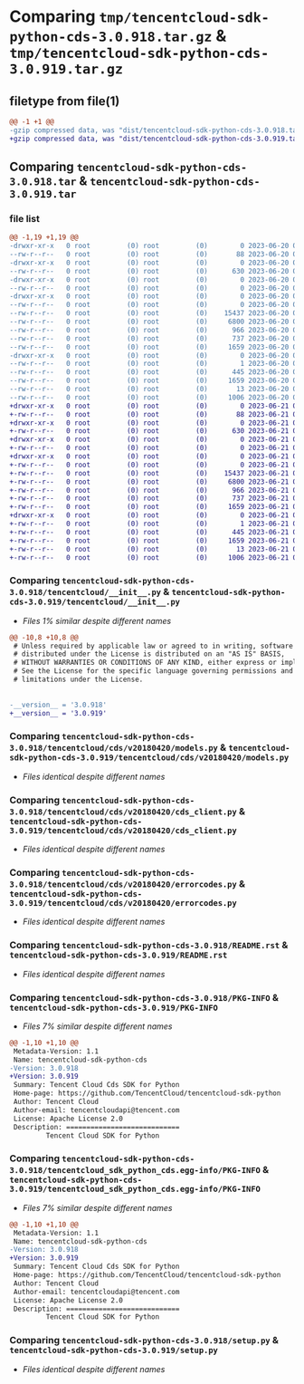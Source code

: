# Comparing `tmp/tencentcloud-sdk-python-cds-3.0.918.tar.gz` & `tmp/tencentcloud-sdk-python-cds-3.0.919.tar.gz`

## filetype from file(1)

```diff
@@ -1 +1 @@
-gzip compressed data, was "dist/tencentcloud-sdk-python-cds-3.0.918.tar", last modified: Tue Jun 20 02:35:44 2023, max compression
+gzip compressed data, was "dist/tencentcloud-sdk-python-cds-3.0.919.tar", last modified: Wed Jun 21 00:19:58 2023, max compression
```

## Comparing `tencentcloud-sdk-python-cds-3.0.918.tar` & `tencentcloud-sdk-python-cds-3.0.919.tar`

### file list

```diff
@@ -1,19 +1,19 @@
-drwxr-xr-x   0 root         (0) root         (0)        0 2023-06-20 02:35:44.000000 tencentcloud-sdk-python-cds-3.0.918/
--rw-r--r--   0 root         (0) root         (0)       88 2023-06-20 02:35:44.000000 tencentcloud-sdk-python-cds-3.0.918/setup.cfg
-drwxr-xr-x   0 root         (0) root         (0)        0 2023-06-20 02:35:44.000000 tencentcloud-sdk-python-cds-3.0.918/tencentcloud/
--rw-r--r--   0 root         (0) root         (0)      630 2023-06-20 02:35:44.000000 tencentcloud-sdk-python-cds-3.0.918/tencentcloud/__init__.py
-drwxr-xr-x   0 root         (0) root         (0)        0 2023-06-20 02:35:44.000000 tencentcloud-sdk-python-cds-3.0.918/tencentcloud/cds/
--rw-r--r--   0 root         (0) root         (0)        0 2023-06-20 02:35:44.000000 tencentcloud-sdk-python-cds-3.0.918/tencentcloud/cds/__init__.py
-drwxr-xr-x   0 root         (0) root         (0)        0 2023-06-20 02:35:44.000000 tencentcloud-sdk-python-cds-3.0.918/tencentcloud/cds/v20180420/
--rw-r--r--   0 root         (0) root         (0)        0 2023-06-20 02:35:44.000000 tencentcloud-sdk-python-cds-3.0.918/tencentcloud/cds/v20180420/__init__.py
--rw-r--r--   0 root         (0) root         (0)    15437 2023-06-20 02:35:44.000000 tencentcloud-sdk-python-cds-3.0.918/tencentcloud/cds/v20180420/models.py
--rw-r--r--   0 root         (0) root         (0)     6800 2023-06-20 02:35:44.000000 tencentcloud-sdk-python-cds-3.0.918/tencentcloud/cds/v20180420/cds_client.py
--rw-r--r--   0 root         (0) root         (0)      966 2023-06-20 02:35:44.000000 tencentcloud-sdk-python-cds-3.0.918/tencentcloud/cds/v20180420/errorcodes.py
--rw-r--r--   0 root         (0) root         (0)      737 2023-06-20 02:35:44.000000 tencentcloud-sdk-python-cds-3.0.918/README.rst
--rw-r--r--   0 root         (0) root         (0)     1659 2023-06-20 02:35:44.000000 tencentcloud-sdk-python-cds-3.0.918/PKG-INFO
-drwxr-xr-x   0 root         (0) root         (0)        0 2023-06-20 02:35:44.000000 tencentcloud-sdk-python-cds-3.0.918/tencentcloud_sdk_python_cds.egg-info/
--rw-r--r--   0 root         (0) root         (0)        1 2023-06-20 02:35:44.000000 tencentcloud-sdk-python-cds-3.0.918/tencentcloud_sdk_python_cds.egg-info/dependency_links.txt
--rw-r--r--   0 root         (0) root         (0)      445 2023-06-20 02:35:44.000000 tencentcloud-sdk-python-cds-3.0.918/tencentcloud_sdk_python_cds.egg-info/SOURCES.txt
--rw-r--r--   0 root         (0) root         (0)     1659 2023-06-20 02:35:44.000000 tencentcloud-sdk-python-cds-3.0.918/tencentcloud_sdk_python_cds.egg-info/PKG-INFO
--rw-r--r--   0 root         (0) root         (0)       13 2023-06-20 02:35:44.000000 tencentcloud-sdk-python-cds-3.0.918/tencentcloud_sdk_python_cds.egg-info/top_level.txt
--rw-r--r--   0 root         (0) root         (0)     1006 2023-06-20 02:35:44.000000 tencentcloud-sdk-python-cds-3.0.918/setup.py
+drwxr-xr-x   0 root         (0) root         (0)        0 2023-06-21 00:19:58.000000 tencentcloud-sdk-python-cds-3.0.919/
+-rw-r--r--   0 root         (0) root         (0)       88 2023-06-21 00:19:58.000000 tencentcloud-sdk-python-cds-3.0.919/setup.cfg
+drwxr-xr-x   0 root         (0) root         (0)        0 2023-06-21 00:19:58.000000 tencentcloud-sdk-python-cds-3.0.919/tencentcloud/
+-rw-r--r--   0 root         (0) root         (0)      630 2023-06-21 00:19:58.000000 tencentcloud-sdk-python-cds-3.0.919/tencentcloud/__init__.py
+drwxr-xr-x   0 root         (0) root         (0)        0 2023-06-21 00:19:58.000000 tencentcloud-sdk-python-cds-3.0.919/tencentcloud/cds/
+-rw-r--r--   0 root         (0) root         (0)        0 2023-06-21 00:19:58.000000 tencentcloud-sdk-python-cds-3.0.919/tencentcloud/cds/__init__.py
+drwxr-xr-x   0 root         (0) root         (0)        0 2023-06-21 00:19:58.000000 tencentcloud-sdk-python-cds-3.0.919/tencentcloud/cds/v20180420/
+-rw-r--r--   0 root         (0) root         (0)        0 2023-06-21 00:19:58.000000 tencentcloud-sdk-python-cds-3.0.919/tencentcloud/cds/v20180420/__init__.py
+-rw-r--r--   0 root         (0) root         (0)    15437 2023-06-21 00:19:58.000000 tencentcloud-sdk-python-cds-3.0.919/tencentcloud/cds/v20180420/models.py
+-rw-r--r--   0 root         (0) root         (0)     6800 2023-06-21 00:19:58.000000 tencentcloud-sdk-python-cds-3.0.919/tencentcloud/cds/v20180420/cds_client.py
+-rw-r--r--   0 root         (0) root         (0)      966 2023-06-21 00:19:58.000000 tencentcloud-sdk-python-cds-3.0.919/tencentcloud/cds/v20180420/errorcodes.py
+-rw-r--r--   0 root         (0) root         (0)      737 2023-06-21 00:19:58.000000 tencentcloud-sdk-python-cds-3.0.919/README.rst
+-rw-r--r--   0 root         (0) root         (0)     1659 2023-06-21 00:19:58.000000 tencentcloud-sdk-python-cds-3.0.919/PKG-INFO
+drwxr-xr-x   0 root         (0) root         (0)        0 2023-06-21 00:19:58.000000 tencentcloud-sdk-python-cds-3.0.919/tencentcloud_sdk_python_cds.egg-info/
+-rw-r--r--   0 root         (0) root         (0)        1 2023-06-21 00:19:58.000000 tencentcloud-sdk-python-cds-3.0.919/tencentcloud_sdk_python_cds.egg-info/dependency_links.txt
+-rw-r--r--   0 root         (0) root         (0)      445 2023-06-21 00:19:58.000000 tencentcloud-sdk-python-cds-3.0.919/tencentcloud_sdk_python_cds.egg-info/SOURCES.txt
+-rw-r--r--   0 root         (0) root         (0)     1659 2023-06-21 00:19:58.000000 tencentcloud-sdk-python-cds-3.0.919/tencentcloud_sdk_python_cds.egg-info/PKG-INFO
+-rw-r--r--   0 root         (0) root         (0)       13 2023-06-21 00:19:58.000000 tencentcloud-sdk-python-cds-3.0.919/tencentcloud_sdk_python_cds.egg-info/top_level.txt
+-rw-r--r--   0 root         (0) root         (0)     1006 2023-06-21 00:19:58.000000 tencentcloud-sdk-python-cds-3.0.919/setup.py
```

### Comparing `tencentcloud-sdk-python-cds-3.0.918/tencentcloud/__init__.py` & `tencentcloud-sdk-python-cds-3.0.919/tencentcloud/__init__.py`

 * *Files 1% similar despite different names*

```diff
@@ -10,8 +10,8 @@
 # Unless required by applicable law or agreed to in writing, software
 # distributed under the License is distributed on an "AS IS" BASIS,
 # WITHOUT WARRANTIES OR CONDITIONS OF ANY KIND, either express or implied.
 # See the License for the specific language governing permissions and
 # limitations under the License.
 
 
-__version__ = '3.0.918'
+__version__ = '3.0.919'
```

### Comparing `tencentcloud-sdk-python-cds-3.0.918/tencentcloud/cds/v20180420/models.py` & `tencentcloud-sdk-python-cds-3.0.919/tencentcloud/cds/v20180420/models.py`

 * *Files identical despite different names*

### Comparing `tencentcloud-sdk-python-cds-3.0.918/tencentcloud/cds/v20180420/cds_client.py` & `tencentcloud-sdk-python-cds-3.0.919/tencentcloud/cds/v20180420/cds_client.py`

 * *Files identical despite different names*

### Comparing `tencentcloud-sdk-python-cds-3.0.918/tencentcloud/cds/v20180420/errorcodes.py` & `tencentcloud-sdk-python-cds-3.0.919/tencentcloud/cds/v20180420/errorcodes.py`

 * *Files identical despite different names*

### Comparing `tencentcloud-sdk-python-cds-3.0.918/README.rst` & `tencentcloud-sdk-python-cds-3.0.919/README.rst`

 * *Files identical despite different names*

### Comparing `tencentcloud-sdk-python-cds-3.0.918/PKG-INFO` & `tencentcloud-sdk-python-cds-3.0.919/PKG-INFO`

 * *Files 7% similar despite different names*

```diff
@@ -1,10 +1,10 @@
 Metadata-Version: 1.1
 Name: tencentcloud-sdk-python-cds
-Version: 3.0.918
+Version: 3.0.919
 Summary: Tencent Cloud Cds SDK for Python
 Home-page: https://github.com/TencentCloud/tencentcloud-sdk-python
 Author: Tencent Cloud
 Author-email: tencentcloudapi@tencent.com
 License: Apache License 2.0
 Description: ============================
         Tencent Cloud SDK for Python
```

### Comparing `tencentcloud-sdk-python-cds-3.0.918/tencentcloud_sdk_python_cds.egg-info/PKG-INFO` & `tencentcloud-sdk-python-cds-3.0.919/tencentcloud_sdk_python_cds.egg-info/PKG-INFO`

 * *Files 7% similar despite different names*

```diff
@@ -1,10 +1,10 @@
 Metadata-Version: 1.1
 Name: tencentcloud-sdk-python-cds
-Version: 3.0.918
+Version: 3.0.919
 Summary: Tencent Cloud Cds SDK for Python
 Home-page: https://github.com/TencentCloud/tencentcloud-sdk-python
 Author: Tencent Cloud
 Author-email: tencentcloudapi@tencent.com
 License: Apache License 2.0
 Description: ============================
         Tencent Cloud SDK for Python
```

### Comparing `tencentcloud-sdk-python-cds-3.0.918/setup.py` & `tencentcloud-sdk-python-cds-3.0.919/setup.py`

 * *Files identical despite different names*

